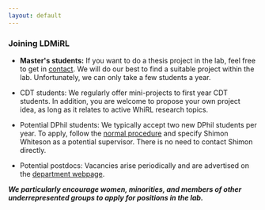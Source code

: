 ```yaml
---
layout: default
---
```


### Joining LDMiRL

* **Master's students:** If you want to do a thesis project in the lab, feel free to get in [contact](https://oxwhirl.github.io/pages/contact.html). We will do our best to find a suitable project within the lab. Unfortunately, we can only take a few students a year.

* CDT students: We regularly offer mini-projects to first year CDT students.   In addition, you are welcome to propose your own project idea, as long as it relates to active WhiRL research topics.

* Potential DPhil students: We typically accept two new DPhil students per year. To apply, follow the [normal procedure](https://www.ox.ac.uk/admissions/graduate/courses/dphil-computer-science) and specify Shimon Whiteson as a potential supervisor.  There is no need to contact Shimon directly.

* Potential postdocs: Vacancies arise periodically and are advertised on the [department webpage](http://www.cs.ox.ac.uk/aboutus/vacancies/vacancy-research.html).

***We particularly encourage women, minorities, and members of other underrepresented groups to apply for positions in the lab.***
